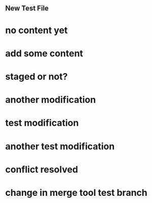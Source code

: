 ## New Test File

# no content yet
# add some content

# staged or not?

# another modification

# test modification

# another test modification

# conflict resolved

# change in merge tool test branch

